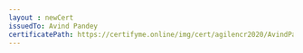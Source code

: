 ```yaml
--- 
layout : newCert 
issuedTo: Avind Pandey 
certificatePath: https://certifyme.online/img/cert/agilencr2020/AvindPandey_a362f.png
--- 
```

